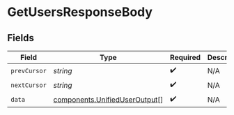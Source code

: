 # GetUsersResponseBody


## Fields

| Field                                                                          | Type                                                                           | Required                                                                       | Description                                                                    |
| ------------------------------------------------------------------------------ | ------------------------------------------------------------------------------ | ------------------------------------------------------------------------------ | ------------------------------------------------------------------------------ |
| `prevCursor`                                                                   | *string*                                                                       | :heavy_check_mark:                                                             | N/A                                                                            |
| `nextCursor`                                                                   | *string*                                                                       | :heavy_check_mark:                                                             | N/A                                                                            |
| `data`                                                                         | [components.UnifiedUserOutput](../../models/components/unifieduseroutput.md)[] | :heavy_check_mark:                                                             | N/A                                                                            |